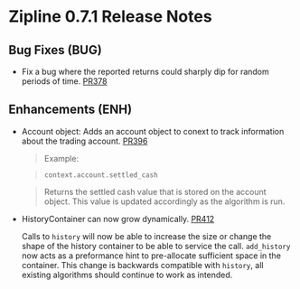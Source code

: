 # Zipline 0.7.1 Release Notes

## Bug Fixes (BUG)

* Fix a bug where the reported returns could sharply dip for random periods of
  time. [PR378](https://github.com/quantopian/zipline/pull/378)

## Enhancements (ENH)

* Account object: Adds an account object to conext to track information about
  the trading account. [PR396](https://github.com/quantopian/zipline/pull/396)

  > Example:

  > ```
  > context.account.settled_cash
  > ```

  > Returns the settled cash value that is stored on the account object. This
  > value is updated accordingly as the algorithm is run.

* HistoryContainer can now grow
  dynamically. [PR412](https://github.com/quantopian/zipline/pull/412)

  Calls to `history` will now be able to increase the size or change the shape
  of the history container to be able to service the call. `add_history` now
  acts as a preformance hint to pre-allocate sufficient space in the
  container. This change is backwards compatible with `history`, all existing
  algorithms should continue to work as intended.
